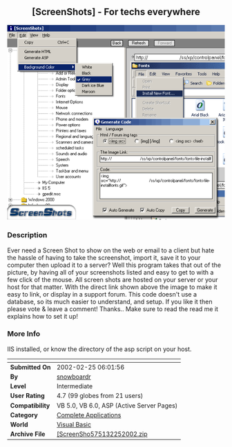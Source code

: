 ﻿<div align="center">

## \[ScreenShots\] \- For techs everywhere

<img src="PIC20022251256326506.gif">
</div>

### Description

Ever need a Screen Shot to show on the web or email to a client but hate the hassle of having to take the screenshot, import it, save it to your computer then upload it to a server? Well this program takes that out of the picture, by having all of your screenshots listed and easy to get to with a few click of the mouse. All screen shots are hosted on your server or your host for that matter. With the direct link shown above the image to make it easy to link, or display in a support forum. This code doesn't use a database, so its much easier to understand, and setup. If you like it then please vote & leave a comment! Thanks.. Make sure to read the read me it explains how to set it up!
 
### More Info
 
IIS installed, or know the directory of the asp script on your host.


<span>             |<span>
---                |---
**Submitted On**   |2002-02-25 06:01:56
**By**             |[snowboardr](https://github.com/Planet-Source-Code/PSCIndex/blob/master/ByAuthor/snowboardr.md)
**Level**          |Intermediate
**User Rating**    |4.7 (99 globes from 21 users)
**Compatibility**  |VB 5\.0, VB 6\.0, ASP \(Active Server Pages\) 
**Category**       |[Complete Applications](https://github.com/Planet-Source-Code/PSCIndex/blob/master/ByCategory/complete-applications__1-27.md)
**World**          |[Visual Basic](https://github.com/Planet-Source-Code/PSCIndex/blob/master/ByWorld/visual-basic.md)
**Archive File**   |[\[ScreenSho575132252002\.zip](https://github.com/Planet-Source-Code/snowboardr-screenshots-for-techs-everywhere__1-32109/archive/master.zip)








